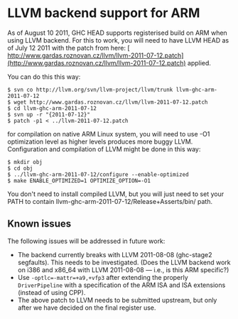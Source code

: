# LLVM backend support for ARM


As of August 10 2011, GHC HEAD supports registerised build on ARM when using LLVM backend. For this to work, you will need to have LLVM HEAD as of July 12 2011 with the patch from here: [ http://www.gardas.roznovan.cz/llvm/llvm-2011-07-12.patch](http://www.gardas.roznovan.cz/llvm/llvm-2011-07-12.patch) applied.


You can do this this way:

```wiki
$ svn co http://llvm.org/svn/llvm-project/llvm/trunk llvm-ghc-arm-2011-07-12
$ wget http://www.gardas.roznovan.cz/llvm/llvm-2011-07-12.patch
$ cd llvm-ghc-arm-2011-07-12
$ svn up -r "{2011-07-12}"
$ patch -p1 < ../llvm-2011-07-12.patch
```


for compilation on native ARM Linux system, you will need to use -O1 optimization level as higher levels produces more buggy LLVM. Configuration and compilation of LLVM might be done in this way:

```wiki
$ mkdir obj
$ cd obj
$ ../llvm-ghc-arm-2011-07-12/configure --enable-optimized
$ make ENABLE_OPTIMIZED=1 OPTIMIZE_OPTION=-O1
```


You don't need to install compiled LLVM, but you will just need to set your PATH to contain llvm-ghc-arm-2011-07-12/Release+Asserts/bin/ path.

## Known issues


The following issues will be addressed in future work:

- The backend currently breaks with LLVM 2011-08-08 (ghc-stage2 segfaults).  This needs to be investigated.  (Does the LLVM backend work on i386 and x86_64 with LLVM 2011-08-08 — i.e., is this ARM specific?)
- Use `-optlc=-mattr=+a9,+vfp3` after extending the properly `DriverPipeline` with a specification of the ARM ISA and ISA extensions (instead of using CPP).
- The above patch to LLVM needs to be submitted upstream, but only after we have decided on the final register use.
